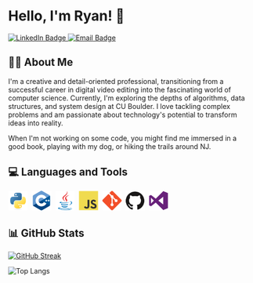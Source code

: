 
# Hello, I'm Ryan! 👋

<p align="left">
  <a href="www.linkedin.com/in/ryan-m-cross">
    <img src="https://img.shields.io/badge/LinkedIn-blue?style=for-the-badge&logo=linkedin&logoColor=white" alt="LinkedIn Badge"/>
  </a>
  <a href="mailto:ryancross@pm.me">
    <img src="https://img.shields.io/badge/Email-purple?style=for-the-badge&logo=minutemailer&logoColor=white" alt="Email Badge"/>
  </a>
</p>

## 🙋‍♂️ About Me

I'm a creative and detail-oriented professional, transitioning from a successful career in digital video editing into the fascinating world of computer science. Currently, I'm exploring the depths of algorithms, data structures, and system design at CU Boulder. I love tackling complex problems and am passionate about technology's potential to transform ideas into reality.

When I'm not working on some code, you might find me immersed in a good book, playing with my dog, or hiking the trails around NJ.

## 💻 Languages and Tools

<div>
  <img src="https://github.com/devicons/devicon/blob/master/icons/python/python-original.svg" title="Python" alt="Python" width="40" height="40"/>&nbsp;
  <img src="https://github.com/devicons/devicon/blob/master/icons/cplusplus/cplusplus-original.svg" title="C++" alt="C++" width="40" height="40"/>&nbsp;
  <img src="https://github.com/devicons/devicon/blob/master/icons/java/java-original.svg" title="Java" alt="Java" width="40" height="40"/>&nbsp;
  <img src="https://github.com/devicons/devicon/blob/master/icons/javascript/javascript-original.svg" title="JavaScript" alt="JavaScript" width="40" height="40"/>&nbsp;
  <img src="https://github.com/devicons/devicon/blob/master/icons/git/git-original.svg" title="Git" alt="Git" width="40" height="40"/>&nbsp;
  <img src="https://github.com/devicons/devicon/blob/master/icons/github/github-original.svg" title="GitHub" alt="GitHub" width="40" height="40"/>&nbsp;
  <img src="https://github.com/devicons/devicon/blob/master/icons/visualstudio/visualstudio-plain.svg" title="Visual Studio Code" alt="Visual Studio Code" width="40" height="40"/>
</div>


## 📊 GitHub Stats


[![GitHub Streak](https://github-readme-streak-stats.herokuapp.com?user=rycr3278&theme=black-ice)](https://git.io/streak-stats)

![Top Langs](https://github-readme-stats.vercel.app/api/top-langs/?username=rycr3278&hide=assembly&layout=compact&theme=dark)


